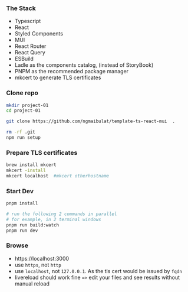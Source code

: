 ### The Stack

- Typescript
- React
- Styled Components
- MUI
- React Router
- React Query
- ESBuild
- Ladle as the components catalog, (instead of StoryBook)
- PNPM as the recommended package manager
- mkcert to generate TLS certificates

### Clone repo

```bash
mkdir project-01
cd project-01

git clone https://github.com/ngmaibulat/template-ts-react-mui  .

rm -rf .git
npm run setup
```

### Prepare TLS certificates

```bash
brew install mkcert
mkcert -install
mkcert localhost  #mkcert otherhostname
```

### Start Dev

```bash
pnpm install

# run the following 2 commands in parallel
# for example, in 2 terminal windows
pnpm run build:watch
pnpm run dev
```

### Browse

- https://localhost:3000
- use `https`, not `http`
- use `localhost`, not `127.0.0.1`. As the tls cert would be issued by `fqdn`
- livereload should work fine `=>` edit your files and see results without manual reload
